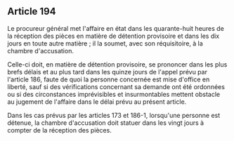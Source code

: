 Article 194
----
Le procureur général met l'affaire en état dans les quarante-huit heures de la
réception des pièces en matière de détention provisoire et dans les dix jours en
toute autre matière ; il la soumet, avec son réquisitoire, à la chambre
d'accusation.

Celle-ci doit, en matière de détention provisoire, se prononcer dans les plus
brefs délais et au plus tard dans les quinze jours de l'appel prévu par
l'article 186, faute de quoi la personne concernée est mise d'office en liberté,
sauf si des vérifications concernant sa demande ont été ordonnées ou si des
circonstances imprévisibles et insurmontables mettent obstacle au jugement de
l'affaire dans le délai prévu au présent article.

Dans les cas prévus par les articles 173 et 186-1, lorsqu'une personne est
détenue, la chambre d'accusation doit statuer dans les vingt jours à compter de
la réception des pièces.
